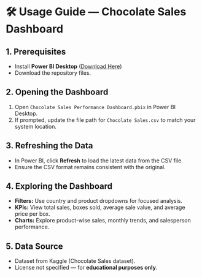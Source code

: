 # 🛠 Usage Guide — Chocolate Sales Dashboard

## 1. Prerequisites
- Install **Power BI Desktop** ([Download Here](https://powerbi.microsoft.com/desktop/))
- Download the repository files.

## 2. Opening the Dashboard
1. Open `Chocolate Sales Performance Dashboard.pbix` in Power BI Desktop.
2. If prompted, update the file path for `Chocolate Sales.csv` to match your system location.

## 3. Refreshing the Data
- In Power BI, click **Refresh** to load the latest data from the CSV file.
- Ensure the CSV format remains consistent with the original.

## 4. Exploring the Dashboard
- **Filters:** Use country and product dropdowns for focused analysis.
- **KPIs:** View total sales, boxes sold, average sale value, and average price per box.
- **Charts:** Explore product-wise sales, monthly trends, and salesperson performance.

## 5. Data Source
- Dataset from Kaggle (Chocolate Sales dataset).
- License not specified — for **educational purposes only**.
